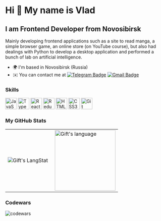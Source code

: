 Hi 👋 My name is Vlad
=====================

I am Frontend Developer from Novosibirsk
----------------------------------------

Mainly developing frontend applications such as a site to read manga, a simple browser game, an online store (on YouTube course), but also had dealings with Python to develop a desktop application and performed a bunch of lab on artificial intelligence.

* 🌍  I'm based in Novosibirsk (Russia)
* ✉️  You can contact me at [![Telegram Badge](https://img.shields.io/badge/-Telegram-blue?style=flat&logo=Telegram&logoColor=white)](https://t.me/vladislav_denega) [![Gmail Badge](https://img.shields.io/badge/-Gmail-red?style=flat&logo=Gmail&logoColor=white)](mailto:vladdenega1@gmail.com)

### Skills


<p align="left">
<a href="https://developer.mozilla.org/en-US/docs/Web/JavaScript" target="_blank" rel="noreferrer"><img src="https://raw.githubusercontent.com/danielcranney/readme-generator/main/public/icons/skills/javascript-colored.svg" width="36" height="36" alt="JavaScript" /></a>
<a href="https://www.typescriptlang.org/" target="_blank" rel="noreferrer"><img src="https://raw.githubusercontent.com/danielcranney/readme-generator/main/public/icons/skills/typescript-colored.svg" width="36" height="36" alt="TypeScript" /></a>
<a href="https://reactjs.org/" target="_blank" rel="noreferrer"><img src="https://raw.githubusercontent.com/danielcranney/readme-generator/main/public/icons/skills/react-colored.svg" width="36" height="36" alt="React" /></a>
<a href="https://redux.js.org/" target="_blank" rel="noreferrer"><img src="https://raw.githubusercontent.com/danielcranney/readme-generator/main/public/icons/skills/redux-colored.svg" width="36" height="36" alt="Redux" /></a>
<a href="https://developer.mozilla.org/en-US/docs/Glossary/HTML5" target="_blank" rel="noreferrer"><img src="https://raw.githubusercontent.com/danielcranney/readme-generator/main/public/icons/skills/html5-colored.svg" width="36" height="36" alt="HTML5" /></a>
<a href="https://www.w3.org/TR/CSS/#css" target="_blank" rel="noreferrer"><img src="https://raw.githubusercontent.com/danielcranney/readme-generator/main/public/icons/skills/css3-colored.svg" width="36" height="36" alt="CSS3" /></a>
<a href="https://git-scm.com/" target="_blank" rel="noreferrer"><img src="https://raw.githubusercontent.com/danielcranney/readme-generator/main/public/icons/skills/git-colored.svg" width="36" height="36" alt="Git" /></a>
</p> 

### My GitHub Stats

<table>
  <tr>
    <td>
      <img align="left" src="https://github-readme-streak-stats.herokuapp.com/?user=Yueuwu" alt="Gift's LangStat" />
    </td>
    <td>
      <img align="right" src="https://github-readme-stats.vercel.app/api/top-langs?username=Yueuwu&langs_count=10&show_icons=true&locale=en&layout=compact&theme=light" alt="Gift's language" height="192px"/>
    </td>
  </tr>
</table>
<!-- <div>
   <img align="left" src="https://github-readme-streak-stats.herokuapp.com/?user=Yueuwu" alt="Gift's LangStat" />
  <img align="centre" src="https://github-readme-stats.vercel.app/api/top-langs?username=Yueuwu&langs_count=10&show_icons=true&locale=en&layout=compact&theme=light" alt="Gift's language" height="192px"/>
</div> -->

### Codewars
![codewars](https://www.codewars.com/users/yueuwu/badges/large)
